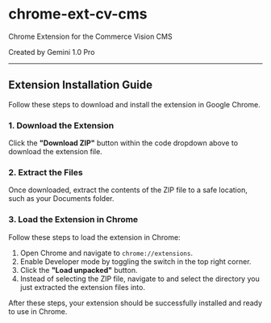 # chrome-ext-cv-cms
Chrome Extension for the Commerce Vision CMS

Created by Gemini 1.0 Pro

---

## Extension Installation Guide

Follow these steps to download and install the extension in Google Chrome.

### 1. Download the Extension

Click the **"Download ZIP"** button within the code dropdown above to download the extension file.

### 2. Extract the Files

Once downloaded, extract the contents of the ZIP file to a safe location, such as your Documents folder.

### 3. Load the Extension in Chrome

Follow these steps to load the extension in Chrome:

1. Open Chrome and navigate to `chrome://extensions`.
2. Enable Developer mode by toggling the switch in the top right corner.
3. Click the **"Load unpacked"** button.
4. Instead of selecting the ZIP file, navigate to and select the directory you just extracted the extension files into.

After these steps, your extension should be successfully installed and ready to use in Chrome.
